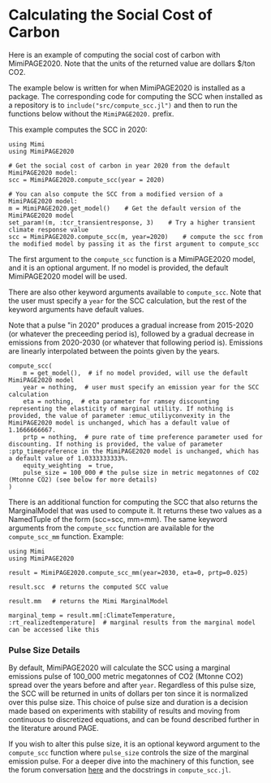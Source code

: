 # Calculating the Social Cost of Carbon

Here is an example of computing the social cost of carbon with MimiPAGE2020. Note that the units of the returned value are dollars $/ton CO2.

The example below is written for when MimiPAGE2020 is installed as a package. The corresponding code for computing the SCC when installed as a repository is to `include("src/compute_scc.jl")` and then to run the functions below without the `MimiPAGE2020.` prefix.

This example computes the SCC in 2020:
```
using Mimi
using MimiPAGE2020

# Get the social cost of carbon in year 2020 from the default MimiPAGE2020 model:
scc = MimiPAGE2020.compute_scc(year = 2020)

# You can also compute the SCC from a modified version of a MimiPAGE2020 model:
m = MimiPAGE2020.get_model()    # Get the default version of the MimiPAGE2020 model
set_param!(m, :tcr_transientresponse, 3)    # Try a higher transient climate response value
scc = MimiPAGE2020.compute_scc(m, year=2020)    # compute the scc from the modified model by passing it as the first argument to compute_scc
```
The first argument to the `compute_scc` function is a MimiPAGE2020 model, and it is an optional argument. If no model is provided, the default MimiPAGE2020 model will be used. 

There are also other keyword arguments available to `compute_scc`. Note that the user must specify a `year` for the SCC calculation, but the rest of the keyword arguments have default values.

Note that a pulse "in 2020" produces a gradual increase from 2015-2020 (or whatever the preceeding period is), followed by a gradual decrease in emissions from 2020-2030 (or whatever that following period is). Emissions are linearly interpolated between the points given by the years.
```
compute_scc(
    m = get_model(),  # if no model provided, will use the default MimiPAGE2020 model
    year = nothing,  # user must specify an emission year for the SCC calculation
    eta = nothing,  # eta parameter for ramsey discounting representing the elasticity of marginal utility. If nothing is provided, the value of parameter :emuc_utiliyconvexity in the MimiPAGE2020 model is unchanged, which has a default value of 1.1666666667.
    prtp = nothing,  # pure rate of time preference parameter used for discounting. If nothing is provided, the value of parameter :ptp_timepreference in the MimiPAGE2020 model is unchanged, which has a default value of 1.0333333333%.
    equity_weighting  = true,
    pulse_size = 100_000 # the pulse size in metric megatonnes of CO2 (Mtonne CO2) (see below for more details)
)
```
There is an additional function for computing the SCC that also returns the MarginalModel that was used to compute it. It returns these two values as a NamedTuple of the form (scc=scc, mm=mm). The same keyword arguments from the `compute_scc` function are available for the `compute_scc_mm` function. Example:
```
using Mimi
using MimiPAGE2020

result = MimiPAGE2020.compute_scc_mm(year=2030, eta=0, prtp=0.025)

result.scc  # returns the computed SCC value

result.mm   # returns the Mimi MarginalModel

marginal_temp = result.mm[:ClimateTemperature, :rt_realizedtemperature]  # marginal results from the marginal model can be accessed like this
```

### Pulse Size Details

By default, MimiPAGE2020 will calculate the SCC using a marginal emissions pulse of 100_000 metric megatonnes of CO2 (Mtonne CO2) spread over the years before and after `year`.  Regardless of this pulse size, the SCC will be returned in units of dollars per ton since it is normalized over this pulse size.  This choice of pulse size and duration is a decision made based on experiments with stability of results and moving from continuous to discretized equations, and can be found described further in the literature around PAGE.

If you wish to alter this pulse size, it is an optional keyword argument to the  `compute_scc` function where `pulse_size` controls the size of the marginal emission pulse. For a deeper dive into the machinery of this function, see the forum conversation [here](https://forum.mimiframework.org/t/mimifund-emissions-pulse/153/9) and the docstrings in `compute_scc.jl`.
